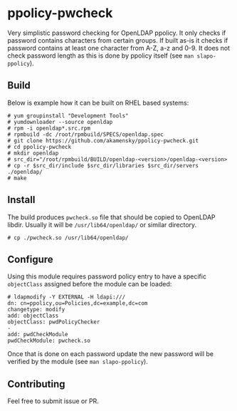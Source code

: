 # ppolicy-pwcheck
Very simplistic password checking for OpenLDAP ppolicy. It only checks if password contains characters from certain groups. If built as-is it checks if password contains at least one character from A-Z, a-z and 0-9. It does not check password length as this is done by ppolicy itself (see `man slapo-ppolicy`).

## Build
Below is example how it can be built on RHEL based systems:

```
# yum groupinstall "Development Tools"
# yumdownloader --source openldap
# rpm -i openldap*.src.rpm
# rpmbuild -dc /root/rpmbuild/SPECS/openldap.spec
# git clone https://github.com/akamensky/ppolicy-pwcheck.git
# cd ppolicy-pwcheck
# mkdir openldap
# src_dir="/root/rpmbuild/BUILD/openldap-<version>/openldap-<version>
# cp -r $src_dir/include $src_dir/libraries $src_dir/servers ./openldap/
# make
```


## Install

The build produces `pwcheck.so` file that should be copied to OpenLDAP libdir. Usually it will be `/usr/lib64/openldap/` or similar directory.

```
# cp ./pwcheck.so /usr/lib64/openldap/
```

## Configure

Using this module requires password policy entry to have a specific `objectClass` assigned before the module can be loaded:

```
# ldapmodify -Y EXTERNAL -H ldapi:///
dn: cn=ppolicy,ou=Policies,dc=example,dc=com
changetype: modify
add: objectClass
objectClass: pwdPolicyChecker
-
add: pwdCheckModule
pwdCheckModule: pwcheck.so
```

Once that is done on each password update the new password will be verified by the module (see `man slapo-ppolicy`).

## Contributing

Feel free to submit issue or PR.
